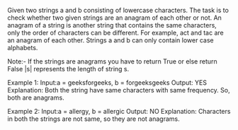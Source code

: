 Given two strings a and b consisting of lowercase characters. The task is to check whether two given strings are an anagram of each other or not. 
An anagram of a string is another string that contains the same characters, only the order of characters can be different. For example, act and tac are an 
anagram of each other. Strings a and b can only contain lower case alphabets.

Note:-
If the strings are anagrams you have to return True or else return False
|s| represents the length of string s.


Example 1:
Input:a = geeksforgeeks, b = forgeeksgeeks
Output: YES
Explanation: Both the string have same characters with same frequency. So, both are anagrams.

Example 2:
Input:a = allergy, b = allergic
Output: NO
Explanation: Characters in both the strings are  not same, so they are not anagrams.
